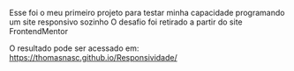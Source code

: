 Esse foi o meu primeiro projeto para testar minha capacidade programando um site responsivo sozinho
O desafio foi retirado a partir do site FrontendMentor

O resultado pode ser acessado em: https://thomasnasc.github.io/Responsividade/
